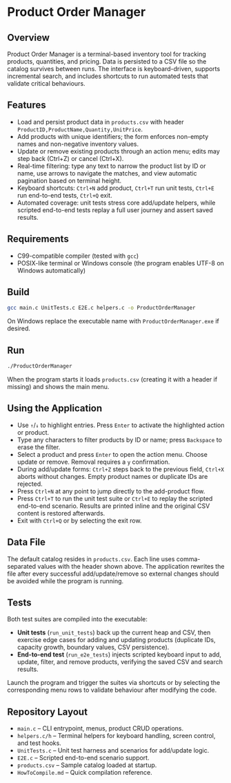 # Product Order Manager

## Overview
Product Order Manager is a terminal-based inventory tool for tracking products, quantities, and pricing. Data is persisted to a CSV file so the catalog survives between runs. The interface is keyboard-driven, supports incremental search, and includes shortcuts to run automated tests that validate critical behaviours.

## Features
- Load and persist product data in `products.csv` with header `ProductID,ProductName,Quantity,UnitPrice`.
- Add products with unique identifiers; the form enforces non-empty names and non-negative inventory values.
- Update or remove existing products through an action menu; edits may step back (Ctrl+Z) or cancel (Ctrl+X).
- Real-time filtering: type any text to narrow the product list by ID or name, use arrows to navigate the matches, and view automatic pagination based on terminal height.
- Keyboard shortcuts: `Ctrl+N` add product, `Ctrl+T` run unit tests, `Ctrl+E` run end-to-end tests, `Ctrl+Q` exit.
- Automated coverage: unit tests stress core add/update helpers, while scripted end-to-end tests replay a full user journey and assert saved results.

## Requirements
- C99-compatible compiler (tested with `gcc`)
- POSIX-like terminal or Windows console (the program enables UTF-8 on Windows automatically)

## Build
```bash
gcc main.c UnitTests.c E2E.c helpers.c -o ProductOrderManager
```
On Windows replace the executable name with `ProductOrderManager.exe` if desired.

## Run
```bash
./ProductOrderManager
```
When the program starts it loads `products.csv` (creating it with a header if missing) and shows the main menu.

## Using the Application
- Use `↑`/`↓` to highlight entries. Press `Enter` to activate the highlighted action or product.
- Type any characters to filter products by ID or name; press `Backspace` to erase the filter.
- Select a product and press `Enter` to open the action menu. Choose update or remove. Removal requires a `y` confirmation.
- During add/update forms: `Ctrl+Z` steps back to the previous field, `Ctrl+X` aborts without changes. Empty product names or duplicate IDs are rejected.
- Press `Ctrl+N` at any point to jump directly to the add-product flow.
- Press `Ctrl+T` to run the unit test suite or `Ctrl+E` to replay the scripted end-to-end scenario. Results are printed inline and the original CSV content is restored afterwards.
- Exit with `Ctrl+Q` or by selecting the exit row.

## Data File
The default catalog resides in `products.csv`. Each line uses comma-separated values with the header shown above. The application rewrites the file after every successful add/update/remove so external changes should be avoided while the program is running.

## Tests
Both test suites are compiled into the executable:
- **Unit tests** (`run_unit_tests`) back up the current heap and CSV, then exercise edge cases for adding and updating products (duplicate IDs, capacity growth, boundary values, CSV persistence).
- **End-to-end test** (`run_e2e_tests`) injects scripted keyboard input to add, update, filter, and remove products, verifying the saved CSV and search results.

Launch the program and trigger the suites via shortcuts or by selecting the corresponding menu rows to validate behaviour after modifying the code.

## Repository Layout
- `main.c` – CLI entrypoint, menus, product CRUD operations.
- `helpers.c/h` – Terminal helpers for keyboard handling, screen control, and test hooks.
- `UnitTests.c` – Unit test harness and scenarios for add/update logic.
- `E2E.c` – Scripted end-to-end scenario support.
- `products.csv` – Sample catalog loaded at startup.
- `HowToCompile.md` – Quick compilation reference.
